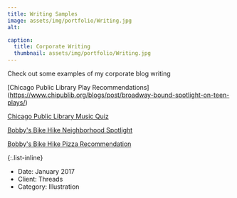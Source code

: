 ```yaml
---
title: Writing Samples
image: assets/img/portfolio/Writing.jpg
alt:

caption:
  title: Corporate Writing
  thumbnail: assets/img/portfolio/Writing.jpg
---
```

Check out some examples of my corporate blog writing

[Chicago Public Library Play Recommendations] (https://www.chipublib.org/blogs/post/broadway-bound-spotlight-on-teen-plays/)

[Chicago Public Library Music Quiz](https://www.chipublib.org/blogs/post/quiz-how-well-do-you-know-teen-musicians/)

[Bobby's Bike Hike Neighborhood Spotlight](https://www.bobbysbikehike.com/blog/savor-the-2020-chinese-new-year-in-chicagos-chinatown/)

[Bobby's Bike Hike Pizza Recommendation](https://www.bobbysbikehike.com/blog/best-pizza-in-chicago/)

{:.list-inline}
- Date: January 2017
- Client: Threads
- Category: Illustration
